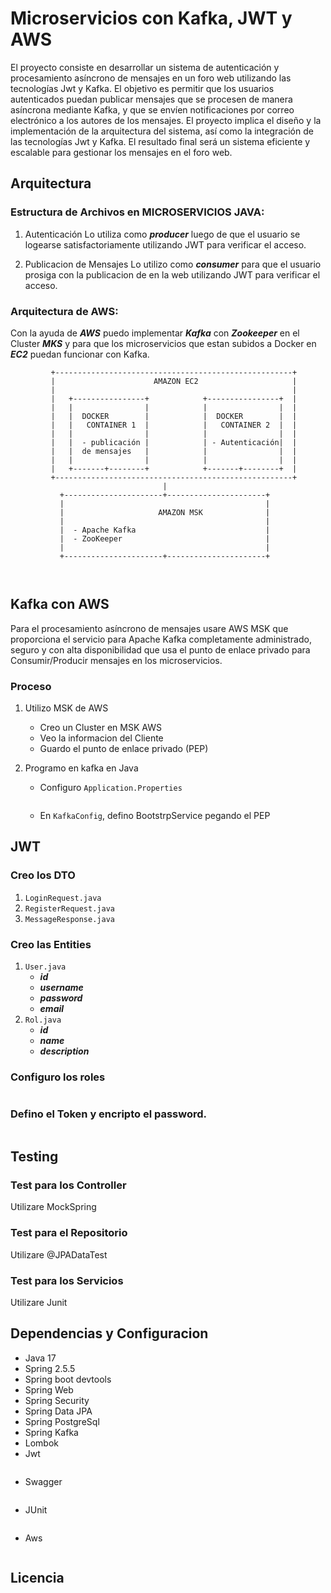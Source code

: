 # Microservicios con Kafka, JWT y AWS

El proyecto consiste en desarrollar un sistema de autenticación y procesamiento asíncrono de mensajes en un foro web utilizando las tecnologías Jwt y Kafka. El objetivo es permitir que los usuarios autenticados puedan publicar mensajes que se procesen de manera asíncrona mediante Kafka, y que se envíen notificaciones por correo electrónico a los autores de los mensajes. El proyecto implica el diseño y la implementación de la arquitectura del sistema, así como la integración de las tecnologías Jwt y Kafka. El resultado final será un sistema eficiente y escalable para gestionar los mensajes en el foro web.



## Arquitectura
### Estructura de Archivos en MICROSERVICIOS JAVA:
1. Autenticación
Lo utiliza como **_producer_** luego de que el usuario se logearse satisfactoriamente utilizando JWT para verificar el acceso.

2. Publicacion de Mensajes
Lo utilizo como **_consumer_** para que el usuario prosiga con la publicacion de en la web utilizando JWT para verificar el acceso.



### Arquitectura de AWS: 


 Con la ayuda de **_AWS_** puedo implementar **_Kafka_** con **_Zookeeper_** en el Cluster **_MKS_** y para que los microservicios que estan subidos a Docker en **_EC2_** puedan funcionar con Kafka.
 
```
         +-----------------------------------------------------+
         |                      AMAZON EC2                     |
         |                                                     |
         |   +----------------+            +----------------+  |
         |   |                |            |                |  |
         |   |  DOCKER        |            |  DOCKER        |  |
         |   |   CONTAINER 1  |            |   CONTAINER 2  |  |
         |   |                |            |                |  |
         |   |  - publicación |            | - Autenticación|  |
         |   |  de mensajes   |            |                |  |
         |   |                |            |                |  |
         |   +-------+--------+            +-------+--------+  |
         +-----------------------------------------------------+
                                  |
           +----------------------+----------------------+
           |                                             |
           |                     AMAZON MSK              |
           |                                             |
           |  - Apache Kafka                             |
           |  - ZooKeeper                                |
           |                                             |
           +----------------------+----------------------+



```
## Kafka con AWS
Para el procesamiento asíncrono de mensajes usare AWS MSK que proporciona el servicio para Apache Kafka completamente administrado, seguro y con alta disponibilidad que usa el punto de enlace privado para Consumir/Producir mensajes en los microservicios.
 
### Proceso
1. Utilizo MSK de AWS

   - Creo un Cluster en MSK AWS
   - Veo la informacion del Cliente 
   - Guardo el punto de enlace privado (PEP)
2. Programo en kafka en Java

   - Configuro `Application.Properties`
   ```
   ```
   - En `KafkaConfig`, defino BootstrpService pegando el PEP
 
  
## JWT 

### Creo los DTO
1. `LoginRequest.java`
2. `RegisterRequest.java`
3. `MessageResponse.java`

### Creo las Entities
1. `User.java`
   - **_id_**
   - **_username_**
   - **_password_**
   - **_email_**
2. `Rol.java`
   - **_id_**
   - **_name_**
   - **_description_**

### Configuro los roles
```
```
### Defino el Token y encripto el password.
```
```

## Testing

### Test para los Controller
Utilizare MockSpring
### Test para el Repositorio
Utilizare @JPADataTest
### Test para los Servicios 
Utilizare Junit 

## Dependencias y Configuracion

* Java 17
* Spring 2.5.5
* Spring boot devtools
* Spring Web
* Spring Security
* Spring Data JPA
* Spring PostgreSql
* Spring Kafka
* Lombok
* Jwt
```
```
* Swagger 
```
```
* JUnit
```
```
* Aws
```
```

## Licencia






